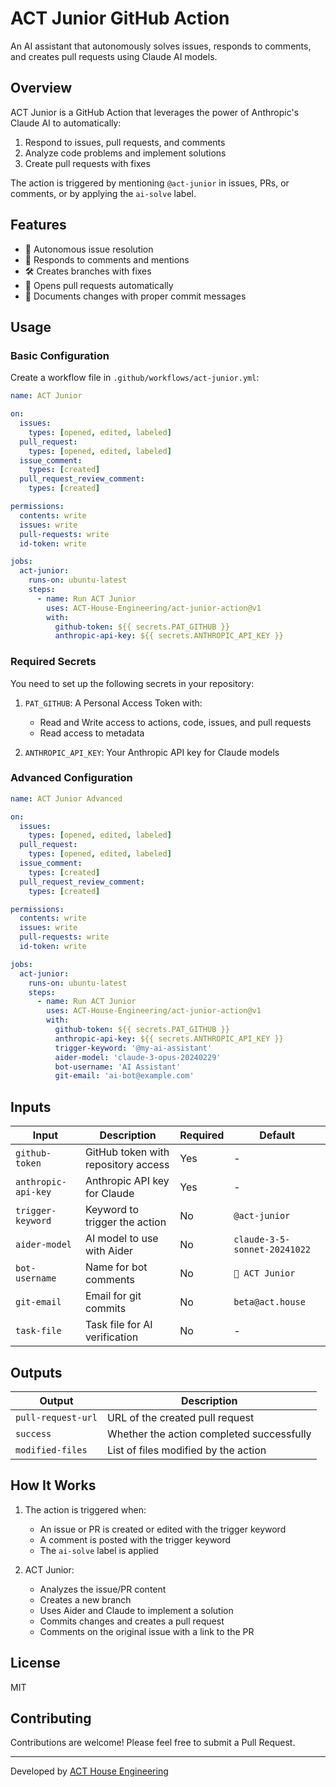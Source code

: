 # ACT Junior GitHub Action

An AI assistant that autonomously solves issues, responds to comments, 
and creates pull requests using Claude AI models.

## Overview

ACT Junior is a GitHub Action that leverages the power of Anthropic's 
Claude AI to automatically:

1. Respond to issues, pull requests, and comments
2. Analyze code problems and implement solutions 
3. Create pull requests with fixes

The action is triggered by mentioning `@act-junior` in issues, PRs, or 
comments, or by applying the `ai-solve` label.

## Features

- 🤖 Autonomous issue resolution
- 💬 Responds to comments and mentions
- 🛠️ Creates branches with fixes
- 🔄 Opens pull requests automatically
- 📝 Documents changes with proper commit messages

## Usage

### Basic Configuration

Create a workflow file in `.github/workflows/act-junior.yml`:

```yaml
name: ACT Junior

on:
  issues:
    types: [opened, edited, labeled]
  pull_request:
    types: [opened, edited, labeled]
  issue_comment:
    types: [created]
  pull_request_review_comment:
    types: [created]

permissions:
  contents: write
  issues: write
  pull-requests: write
  id-token: write

jobs:
  act-junior:
    runs-on: ubuntu-latest
    steps:
      - name: Run ACT Junior
        uses: ACT-House-Engineering/act-junior-action@v1
        with:
          github-token: ${{ secrets.PAT_GITHUB }}  
          anthropic-api-key: ${{ secrets.ANTHROPIC_API_KEY }}
```

### Required Secrets

You need to set up the following secrets in your repository:

1. `PAT_GITHUB`: A Personal Access Token with:
   - Read and Write access to actions, code, issues, and pull requests
   - Read access to metadata

2. `ANTHROPIC_API_KEY`: Your Anthropic API key for Claude models

### Advanced Configuration

```yaml
name: ACT Junior Advanced

on:
  issues:
    types: [opened, edited, labeled]
  pull_request:
    types: [opened, edited, labeled]
  issue_comment:
    types: [created]
  pull_request_review_comment:
    types: [created]

permissions:
  contents: write
  issues: write
  pull-requests: write
  id-token: write

jobs:
  act-junior:
    runs-on: ubuntu-latest
    steps:
      - name: Run ACT Junior
        uses: ACT-House-Engineering/act-junior-action@v1
        with:
          github-token: ${{ secrets.PAT_GITHUB }}
          anthropic-api-key: ${{ secrets.ANTHROPIC_API_KEY }}
          trigger-keyword: '@my-ai-assistant'
          aider-model: 'claude-3-opus-20240229'
          bot-username: 'AI Assistant'
          git-email: 'ai-bot@example.com'
```

## Inputs

| Input | Description | Required | Default |
|-------|-------------|----------|---------|
| `github-token` | GitHub token with repository access | Yes | - |
| `anthropic-api-key` | Anthropic API key for Claude | Yes | - |
| `trigger-keyword` | Keyword to trigger the action | No | `@act-junior` |
| `aider-model` | AI model to use with Aider | No | `claude-3-5-sonnet-20241022` |
| `bot-username` | Name for bot comments | No | `🧒 ACT Junior` |
| `git-email` | Email for git commits | No | `beta@act.house` |
| `task-file` | Task file for AI verification | No | - |

## Outputs

| Output | Description |
|--------|-------------|
| `pull-request-url` | URL of the created pull request |
| `success` | Whether the action completed successfully |
| `modified-files` | List of files modified by the action |

## How It Works

1. The action is triggered when:
   - An issue or PR is created or edited with the trigger keyword
   - A comment is posted with the trigger keyword
   - The `ai-solve` label is applied

2. ACT Junior:
   - Analyzes the issue/PR content
   - Creates a new branch
   - Uses Aider and Claude to implement a solution
   - Commits changes and creates a pull request
   - Comments on the original issue with a link to the PR

## License

MIT

## Contributing

Contributions are welcome! Please feel free to submit a Pull Request.

---

Developed by [ACT House Engineering](https://github.com/ACT-House-Engineering)
